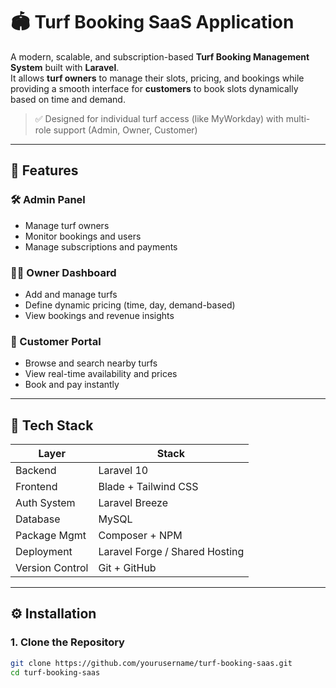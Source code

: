 # 🏟️ Turf Booking SaaS Application

A modern, scalable, and subscription-based **Turf Booking Management System** built with **Laravel**.  
It allows **turf owners** to manage their slots, pricing, and bookings while providing a smooth interface for **customers** to book slots dynamically based on time and demand.

> ✅ Designed for individual turf access (like MyWorkday) with multi-role support (Admin, Owner, Customer)

---

## 🚀 Features

### 🛠️ Admin Panel
- Manage turf owners
- Monitor bookings and users
- Manage subscriptions and payments

### 👨‍💼 Owner Dashboard
- Add and manage turfs
- Define dynamic pricing (time, day, demand-based)
- View bookings and revenue insights

### 👥 Customer Portal
- Browse and search nearby turfs
- View real-time availability and prices
- Book and pay instantly

---

## 🧱 Tech Stack

| Layer          | Stack                         |
|----------------|-------------------------------|
| Backend        | Laravel 10                    |
| Frontend       | Blade + Tailwind CSS          |
| Auth System    | Laravel Breeze                |
| Database       | MySQL                         |
| Package Mgmt   | Composer + NPM                |
| Deployment     | Laravel Forge / Shared Hosting|
| Version Control| Git + GitHub                  |

---

## ⚙️ Installation

### 1. Clone the Repository

```bash
git clone https://github.com/yourusername/turf-booking-saas.git
cd turf-booking-saas
